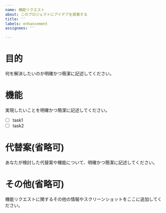 ```yaml
---
name: 機能リクエスト
about: このプロジェクトにアイデアを提案する
title: ''
labels: enhancement
assignees: ''

---
```


# 目的
何を解決したいのか明確かつ簡潔に記述してください。

# 機能
実現したいことを明確かつ簡潔に記述してください。
- [ ] task1
- [ ] task2

# 代替案(省略可)
あなたが検討した代替案や機能について、明確かつ簡潔に記述してください。

# その他(省略可)
機能リクエストに関するその他の情報やスクリーンショットをここに追加してください。
